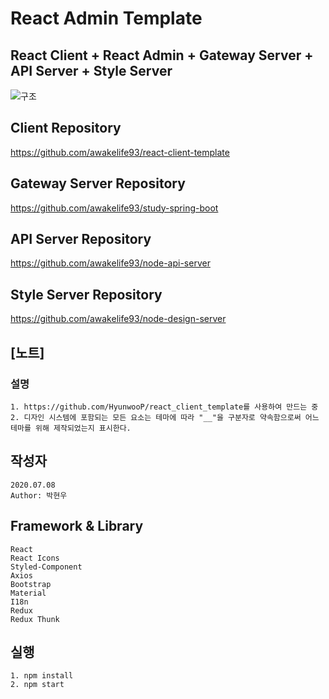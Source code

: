 # React Admin Template

## React Client + React Admin + Gateway Server + API Server + Style Server

![구조](https://user-images.githubusercontent.com/20429356/153713139-ce6588af-2ab7-40d1-8bda-1de14a8a3257.png)

## Client Repository

https://github.com/awakelife93/react-client-template

## Gateway Server Repository

https://github.com/awakelife93/study-spring-boot

## API Server Repository

https://github.com/awakelife93/node-api-server

## Style Server Repository

https://github.com/awakelife93/node-design-server

## [노트]

### 설명

```
1. https://github.com/HyunwooP/react_client_template를 사용하여 만드는 중
2. 디자인 시스템에 포함되는 모든 요소는 테마에 따라 "__"을 구분자로 약속함으로써 어느 테마를 위해 제작되었는지 표시한다.
```

## 작성자

```
2020.07.08
Author: 박현우
```

## Framework & Library

```
React
React Icons
Styled-Component
Axios
Bootstrap
Material
I18n
Redux
Redux Thunk
```

## 실행

```
1. npm install
2. npm start
```
